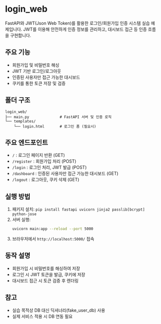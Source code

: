# login_web

FastAPI와 JWT(Json Web Token)를 활용한 로그인/회원가입 인증 시스템 실습 예제입니다. JWT를 이용해 안전하게 인증 정보를 관리하고, 대시보드 접근 등 인증 흐름을 구현합니다.

## 주요 기능
- 회원가입 및 비밀번호 해싱
- JWT 기반 로그인/로그아웃
- 인증된 사용자만 접근 가능한 대시보드
- 쿠키를 통한 토큰 저장 및 검증

## 폴더 구조
```
login_web/
├── main.py              # FastAPI 서버 및 인증 로직
└── templates/
    └── login.html       # 로그인 폼 (필요시)
```

## 주요 엔드포인트
- `/` : 로그인 페이지 반환 (GET)
- `/register` : 회원가입 처리 (POST)
- `/login` : 로그인 처리, JWT 발급 (POST)
- `/dashboard` : 인증된 사용자만 접근 가능한 대시보드 (GET)
- `/logout` : 로그아웃, 쿠키 삭제 (GET)

## 실행 방법
1. 패키지 설치: `pip install fastapi uvicorn jinja2 passlib[bcrypt] python-jose`
2. 서버 실행:
   ```bash
   uvicorn main:app --reload --port 5000
   ```
3. 브라우저에서 `http://localhost:5000/` 접속

## 동작 설명
- 회원가입 시 비밀번호를 해싱하여 저장
- 로그인 시 JWT 토큰을 발급, 쿠키에 저장
- 대시보드 접근 시 토큰 검증 후 렌더링

## 참고
- 실습 목적상 DB 대신 딕셔너리(fake_user_db) 사용
- 실제 서비스 적용 시 DB 연동 필요
